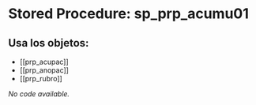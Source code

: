 # Stored Procedure: sp_prp_acumu01

## Usa los objetos:
- [[prp_acupac]]
- [[prp_anopac]]
- [[prp_rubro]]

*No code available.*
